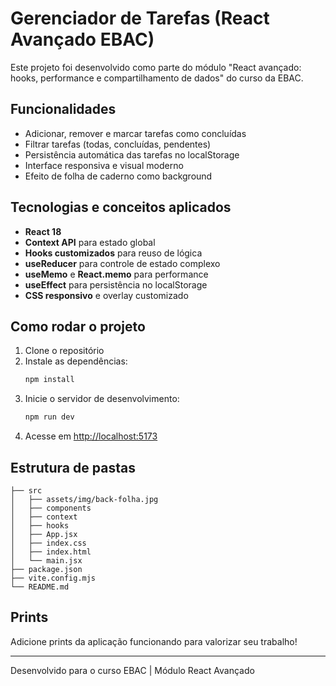 # Gerenciador de Tarefas (React Avançado EBAC)

Este projeto foi desenvolvido como parte do módulo "React avançado: hooks, performance e compartilhamento de dados" do curso da EBAC.

## Funcionalidades
- Adicionar, remover e marcar tarefas como concluídas
- Filtrar tarefas (todas, concluídas, pendentes)
- Persistência automática das tarefas no localStorage
- Interface responsiva e visual moderno
- Efeito de folha de caderno como background

## Tecnologias e conceitos aplicados
- **React 18**
- **Context API** para estado global
- **Hooks customizados** para reuso de lógica
- **useReducer** para controle de estado complexo
- **useMemo** e **React.memo** para performance
- **useEffect** para persistência no localStorage
- **CSS responsivo** e overlay customizado

## Como rodar o projeto
1. Clone o repositório
2. Instale as dependências:
   ```bash
   npm install
   ```
3. Inicie o servidor de desenvolvimento:
   ```bash
   npm run dev
   ```
4. Acesse em [http://localhost:5173](http://localhost:5173)

## Estrutura de pastas
```
├── src
│   ├── assets/img/back-folha.jpg
│   ├── components
│   ├── context
│   ├── hooks
│   ├── App.jsx
│   ├── index.css
│   ├── index.html
│   └── main.jsx
├── package.json
├── vite.config.mjs
└── README.md
```

## Prints
Adicione prints da aplicação funcionando para valorizar seu trabalho!

---

Desenvolvido para o curso EBAC | Módulo React Avançado
